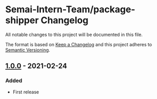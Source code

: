 # Semai-Intern-Team/package-shipper Changelog

All notable changes to this project will be documented in this file.

The format is based on [Keep a Changelog](http://keepachangelog.com/en/1.0.0/)
and this project adheres to [Semantic Versioning](http://semver.org/spec/v2.0.0.html).

## [1.0.0] - 2021-02-24

### Added

* First release

[1.0.0]: https://github.com/Semai-Intern-Team/package-shipper/commits/1.0.0

